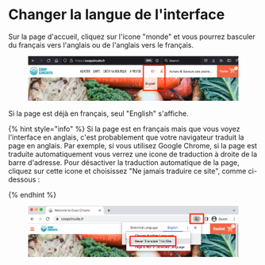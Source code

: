 # Changer la langue de l'interface

Sur la page d'accueil, cliquez sur l'icone "monde" et vous pourrez basculer du français vers l'anglais ou de l'anglais vers le français.&#x20;

<figure><img src="../.gitbook/assets/Screen Shot 2022-12-06 at 13.07.20.png" alt=""><figcaption></figcaption></figure>

Si la page est déjà en français, seul "English" s'affiche.&#x20;

{% hint style="info" %}
Si la page est en français mais que vous voyez l'interface en anglais, c'est probablement que votre navigateur traduit la page en anglais. Par exemple, si vous utilisez Google Chrome, si la page est traduite automatiquement vous verrez une icone de traduction à droite de la barre d'adresse. Pour désactiver la traduction automatique de la page, cliquez sur cette icone et choisissez "Ne jamais traduire ce site", comme ci-dessous :&#x20;


{% endhint %}

<figure><img src="../.gitbook/assets/Screen Shot 2022-12-06 at 16.40.39.png" alt=""><figcaption></figcaption></figure>
